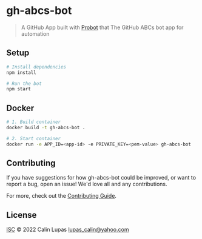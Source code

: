 # gh-abcs-bot

> A GitHub App built with [Probot](https://github.com/probot/probot) that The GitHub ABCs bot app for automation

## Setup

```sh
# Install dependencies
npm install

# Run the bot
npm start
```

## Docker

```sh
# 1. Build container
docker build -t gh-abcs-bot .

# 2. Start container
docker run -e APP_ID=<app-id> -e PRIVATE_KEY=<pem-value> gh-abcs-bot
```

## Contributing

If you have suggestions for how gh-abcs-bot could be improved, or want to report a bug, open an issue! We'd love all and any contributions.

For more, check out the [Contributing Guide](CONTRIBUTING.md).

## License

[ISC](LICENSE) © 2022 Calin Lupas <lupas_calin@yahoo.com>
